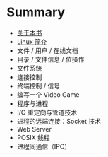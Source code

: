 # Summary

* [关于本书](README.md)
* [Linux 简介](chapter1.md)
* 文件 / 用户 / 在线文档
* 目录 / 文件信息 / 位操作
* 文件系统
* 连接控制
* 终端控制 / 信号
* 编写一个 Video Game
* 程序与进程
* I/O 重定向与管道技术
* 进程的远端连接：Socket 技术
* Web Server
* POSIX 线程
* 进程间通信（IPC）

